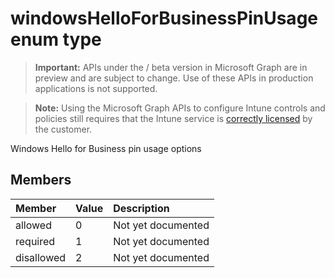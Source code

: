 ﻿# windowsHelloForBusinessPinUsage enum type

> **Important:** APIs under the / beta version in Microsoft Graph are in preview and are subject to change. Use of these APIs in production applications is not supported.

> **Note:** Using the Microsoft Graph APIs to configure Intune controls and policies still requires that the Intune service is [correctly licensed](https://go.microsoft.com/fwlink/?linkid=839381) by the customer.

Windows Hello for Business pin usage options
## Members
|Member|Value|Description|
|:---|:---|:---|
|allowed|0|Not yet documented|
|required|1|Not yet documented|
|disallowed|2|Not yet documented|





